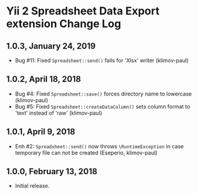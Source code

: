 Yii 2 Spreadsheet Data Export extension Change Log
==================================================

1.0.3, January 24, 2019
-----------------------

- Bug #11: Fixed `Spreadsheet::send()` fails for 'Xlsx' writer (klimov-paul)


1.0.2, April 18, 2018
---------------------

- Bug #4: Fixed `Spreadsheet::save()` forces directory name to lowercase (klimov-paul)
- Bug #5: Fixed `Spreadsheet::createDataColumn()` sets column format to 'text' instead of 'raw' (klimov-paul)


1.0.1, April 9, 2018
--------------------

- Enh #2: `Spreadsheet::send()` now throws `\RuntimeException` in case temporary file can not be created (Eseperio, klimov-paul)


1.0.0, February 13, 2018
------------------------

- Initial release.

